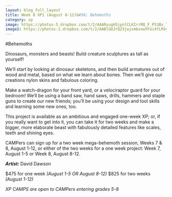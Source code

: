 ```yaml
---
layout: blog_full_layout
title: Week 8 XP1 (August 8-12)&#58; Behemoths
category: xp
image: https://photos-5.dropbox.com/t/2/AAARyugH5jpnlCLKIrrMQ_F_P53Bx_T4X0yGOQwVmPYmrA/12/96179569/jpeg/32x32/1/_/1/2/IMG_1003.JPG/EPPnz0oY5rYBIAIoAg/qRRlSLGVoHLNfN3mLP58gvPJR5FXiNWFjpXAGt4HUF4?size=1024x768&size_mode=3
image2: https://photos-2.dropbox.com/t/2/AABlG8JrQZ3jwjxmbxowYFoi4fLRoy0CZ1kp-SJHFHRzpg/12/96179569/jpeg/32x32/1/_/1/2/IMG_0363.JPG/EPPnz0oY5rYBIAIoAg/w6Wq9j1SFXt89F4CtJWg_7rpur1m1iiDI_MS7wDpc80?size=1024x768&size_mode=3
---
```


#Behemoths

Dinosaurs, monsters and beasts! Build creature sculptures as tall as yourself!

We’ll start by looking at dinosaur skeletons, and then build armatures out of wood and metal, based on what we learn about bones. Then we’ll give our creations nylon skins and fabulous coloring.

Make a watch-dragon for your front yard, or a velociraptor guard for your bedroom! We’ll be using a band saw, hand saws, drills, hammers and staple guns to create our new friends; you’ll be using your design and tool skills and learning some new ones, too.

This project is available as an ambitious and engaged one-week XP; or, if you really want to get into it, you can take it for two weeks and make a bigger, more elaborate beast with fabulously detailed features like scales, teeth and shining eyes.

CAMPers can sign up for a two week mega-behemoth session, Weeks 7 & 8, August 1-12, or either of the two weeks for a one week project: Week 7, August 1-5 or Week 8, August 8-12.

**_Artist:_** David Dawson

$475 for one week *(August 1-5 OR August 8-12)*
$825 for two weeks *(August 1-12)*

*XP CAMPS are open to CAMPers entering grades 5-8*
